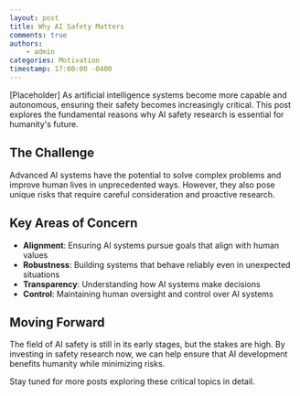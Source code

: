 ```yaml
---
layout: post
title: Why AI Safety Matters
comments: true
authors: 
    - admin
categories: Motivation
timestamp: 17:00:00 -0400
---
```


[Placeholder] As artificial intelligence systems become more capable and autonomous, ensuring their safety becomes increasingly critical. This post explores the fundamental reasons why AI safety research is essential for humanity's future.

## The Challenge

Advanced AI systems have the potential to solve complex problems and improve human lives in unprecedented ways. However, they also pose unique risks that require careful consideration and proactive research.

## Key Areas of Concern

- **Alignment**: Ensuring AI systems pursue goals that align with human values
- **Robustness**: Building systems that behave reliably even in unexpected situations
- **Transparency**: Understanding how AI systems make decisions
- **Control**: Maintaining human oversight and control over AI systems

## Moving Forward

The field of AI safety is still in its early stages, but the stakes are high. By investing in safety research now, we can help ensure that AI development benefits humanity while minimizing risks.

Stay tuned for more posts exploring these critical topics in detail.
